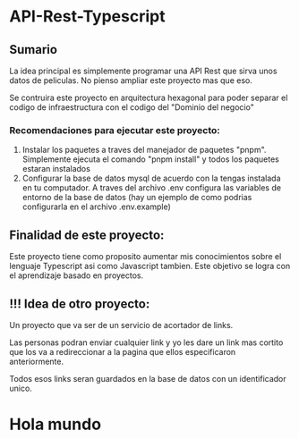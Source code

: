 # API-Rest-Typescript

## Sumario

La idea principal es simplemente programar una API Rest que sirva unos datos de peliculas.
No pienso ampliar este proyecto mas que eso.

Se contruira este proyecto en arquitectura hexagonal para poder separar el codigo de infraestructura con el codigo del "Dominio del negocio"

### Recomendaciones para ejecutar este proyecto:

1. Instalar los paquetes a traves del manejador de paquetes "pnpm". Simplemente ejecuta el comando "pnpm install" y todos los paquetes estaran instalados
2. Configurar la base de datos mysql de acuerdo con la tengas instalada en tu computador. A traves del archivo .env configura las variables de entorno de la base de datos (hay un ejemplo de como podrias configurarla en el archivo .env.example)

## Finalidad de este proyecto:

Este proyecto tiene como proposito aumentar mis conocimientos sobre el lenguaje Typescript asi como Javascript tambien.
Este objetivo se logra con el aprendizaje basado en proyectos.

## !!! Idea de otro proyecto:

Un proyecto que va ser de un servicio de acortador de links.

Las personas podran enviar cualquier link y yo les dare un link mas cortito que los va a redireccionar a la pagina que ellos especificaron anteriormente.

Todos esos links seran guardados en la base de datos con un identificador unico.

# Hola mundo